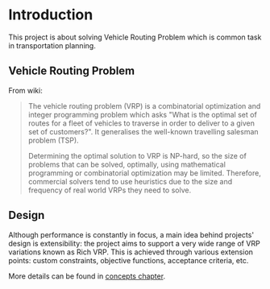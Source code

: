 # Introduction

This project is about solving Vehicle Routing Problem which is common task in transportation planning.

 ## Vehicle Routing Problem
 From wiki:
 > The vehicle routing problem (VRP) is a combinatorial optimization and integer programming problem
 > which asks "What is the optimal set of routes for a fleet of vehicles to traverse in order to
 > deliver to a given set of customers?". It generalises the well-known travelling salesman problem
 > (TSP).
 >
 > Determining the optimal solution to VRP is NP-hard, so the size of problems that can be solved,
 > optimally, using mathematical programming or combinatorial optimization may be limited.
 > Therefore, commercial solvers tend to use heuristics due to the size and frequency of real
 > world VRPs they need to solve.

 ## Design

Although performance is constantly in focus, a main idea behind projects' design is extensibility:
the project aims to support a very wide range of VRP variations known as Rich VRP. This is achieved
through  various extension points: custom constraints, objective functions, acceptance criteria, etc.

More details can be found in [concepts chapter](concepts/index.md).

